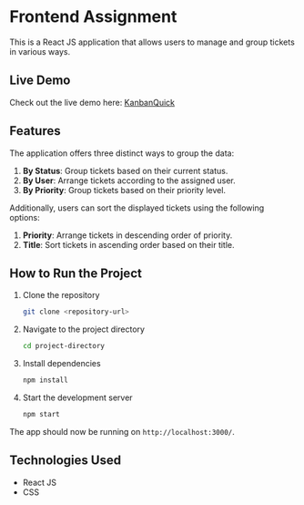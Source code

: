 # Frontend Assignment

This is a React JS application that allows users to manage and group tickets in various ways.

## Live Demo

Check out the live demo here: [KanbanQuick](https://kanbanquick.netlify.app)

## Features

The application offers three distinct ways to group the data:

1. **By Status**: Group tickets based on their current status.
2. **By User**: Arrange tickets according to the assigned user.
3. **By Priority**: Group tickets based on their priority level.

Additionally, users can sort the displayed tickets using the following options:

1. **Priority**: Arrange tickets in descending order of priority.
2. **Title**: Sort tickets in ascending order based on their title.


## How to Run the Project

1. Clone the repository
    ```bash
    git clone <repository-url>
    ```
2. Navigate to the project directory
    ```bash
    cd project-directory
    ```
3. Install dependencies
    ```bash
    npm install
    ```
4. Start the development server
    ```bash
    npm start
    ```

The app should now be running on `http://localhost:3000/`.

## Technologies Used

- React JS
- CSS
